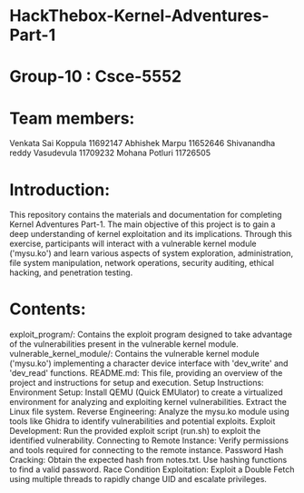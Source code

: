 # HackThebox-Kernel-Adventures-Part-1
# Group-10 : Csce-5552

# Team members:
Venkata Sai Koppula 11692147 
Abhishek Marpu 11652646 
Shivanandha reddy Vasudevula 11709232
Mohana Potluri 11726505



# Introduction:
This repository contains the materials and documentation for completing Kernel Adventures Part-1. The main objective of this project is to gain a deep understanding of kernel exploitation and its implications. Through this exercise, participants will interact with a vulnerable kernel module ('mysu.ko') and learn various aspects of system exploration, administration, file system manipulation, network operations, security auditing, ethical hacking, and penetration testing.

# Contents:
exploit_program/: Contains the exploit program designed to take advantage of the vulnerabilities present in the vulnerable kernel module.
vulnerable_kernel_module/: Contains the vulnerable kernel module ('mysu.ko') implementing a character device interface with 'dev_write' and 'dev_read' functions.
README.md: This file, providing an overview of the project and instructions for setup and execution.
Setup Instructions:
Environment Setup:
Install QEMU (Quick EMUlator) to create a virtualized environment for analyzing and exploiting kernel vulnerabilities.
Extract the Linux file system.
Reverse Engineering:
Analyze the mysu.ko module using tools like Ghidra to identify vulnerabilities and potential exploits.
Exploit Development:
Run the provided exploit script (run.sh) to exploit the identified vulnerability.
Connecting to Remote Instance:
Verify permissions and tools required for connecting to the remote instance.
Password Hash Cracking:
Obtain the expected hash from notes.txt.
Use hashing functions to find a valid password.
Race Condition Exploitation:
Exploit a Double Fetch using multiple threads to rapidly change UID and escalate privileges.
